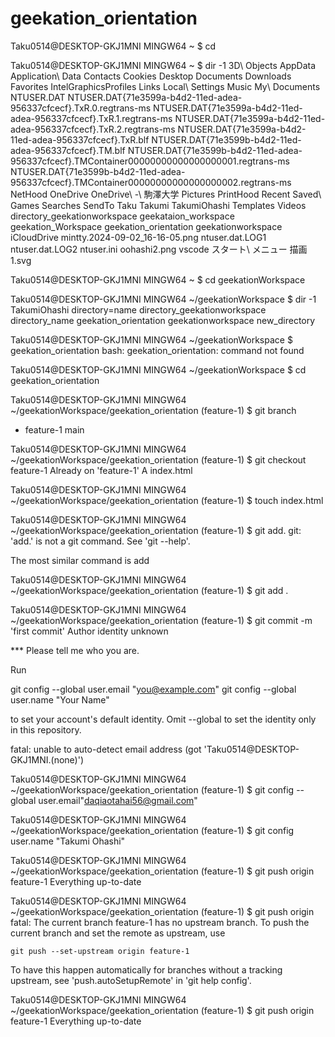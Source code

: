 # geekation_orientation
Taku0514@DESKTOP-GKJ1MNI MINGW64 ~
$ cd

Taku0514@DESKTOP-GKJ1MNI MINGW64 ~
$ dir -1
3D\ Objects
AppData
Application\ Data
Contacts
Cookies
Desktop
Documents
Downloads
Favorites
IntelGraphicsProfiles
Links
Local\ Settings
Music
My\ Documents
NTUSER.DAT
NTUSER.DAT{71e3599a-b4d2-11ed-adea-956337cfcecf}.TxR.0.regtrans-ms
NTUSER.DAT{71e3599a-b4d2-11ed-adea-956337cfcecf}.TxR.1.regtrans-ms
NTUSER.DAT{71e3599a-b4d2-11ed-adea-956337cfcecf}.TxR.2.regtrans-ms
NTUSER.DAT{71e3599a-b4d2-11ed-adea-956337cfcecf}.TxR.blf
NTUSER.DAT{71e3599b-b4d2-11ed-adea-956337cfcecf}.TM.blf
NTUSER.DAT{71e3599b-b4d2-11ed-adea-956337cfcecf}.TMContainer00000000000000000001.regtrans-ms
NTUSER.DAT{71e3599b-b4d2-11ed-adea-956337cfcecf}.TMContainer00000000000000000002.regtrans-ms
NetHood
OneDrive
OneDrive\ -\ 駒澤大学
Pictures
PrintHood
Recent
Saved\ Games
Searches
SendTo
Taku
Takumi
TakumiOhashi
Templates
Videos
directory_geekationworkspace
geekataion_workspace
geekation_Workspace
geekation_orientation
geekationworkspace
iCloudDrive
mintty.2024-09-02_16-16-05.png
ntuser.dat.LOG1
ntuser.dat.LOG2
ntuser.ini
oohashi2.png
vscode
スタート\ メニュー
描画1.svg

Taku0514@DESKTOP-GKJ1MNI MINGW64 ~
$ cd geekationWorkspace

Taku0514@DESKTOP-GKJ1MNI MINGW64 ~/geekationWorkspace
$ dir -1
TakumiOhashi
directory=name
directory_geekationworkspace
directory_name
geekation_orientation
geekationworkspace
new_directory

Taku0514@DESKTOP-GKJ1MNI MINGW64 ~/geekationWorkspace
$ geekation_orientation
bash: geekation_orientation: command not found

Taku0514@DESKTOP-GKJ1MNI MINGW64 ~/geekationWorkspace
$ cd geekation_orientation

Taku0514@DESKTOP-GKJ1MNI MINGW64 ~/geekationWorkspace/geekation_orientation (feature-1)
$ git branch
* feature-1
  main

Taku0514@DESKTOP-GKJ1MNI MINGW64 ~/geekationWorkspace/geekation_orientation (feature-1)
$ git checkout feature-1
Already on 'feature-1'
A       index.html

Taku0514@DESKTOP-GKJ1MNI MINGW64 ~/geekationWorkspace/geekation_orientation (feature-1)
$ touch index.html

Taku0514@DESKTOP-GKJ1MNI MINGW64 ~/geekationWorkspace/geekation_orientation (feature-1)
$ git add.
git: 'add.' is not a git command. See 'git --help'.

The most similar command is
        add

Taku0514@DESKTOP-GKJ1MNI MINGW64 ~/geekationWorkspace/geekation_orientation (feature-1)
$ git add .

Taku0514@DESKTOP-GKJ1MNI MINGW64 ~/geekationWorkspace/geekation_orientation (feature-1)
$ git commit -m 'first commit'
Author identity unknown

*** Please tell me who you are.

Run

  git config --global user.email "you@example.com"
  git config --global user.name "Your Name"

to set your account's default identity.
Omit --global to set the identity only in this repository.

fatal: unable to auto-detect email address (got 'Taku0514@DESKTOP-GKJ1MNI.(none)')

Taku0514@DESKTOP-GKJ1MNI MINGW64 ~/geekationWorkspace/geekation_orientation (feature-1)
$ git config --global user.email"daqiaotahai56@gmail.com"

Taku0514@DESKTOP-GKJ1MNI MINGW64 ~/geekationWorkspace/geekation_orientation (feature-1)
$ git config user.name "Takumi Ohashi"

Taku0514@DESKTOP-GKJ1MNI MINGW64 ~/geekationWorkspace/geekation_orientation (feature-1)
$ git push origin feature-1
Everything up-to-date

Taku0514@DESKTOP-GKJ1MNI MINGW64 ~/geekationWorkspace/geekation_orientation (feature-1)
$ git push origin
fatal: The current branch feature-1 has no upstream branch.
To push the current branch and set the remote as upstream, use

    git push --set-upstream origin feature-1

To have this happen automatically for branches without a tracking
upstream, see 'push.autoSetupRemote' in 'git help config'.


Taku0514@DESKTOP-GKJ1MNI MINGW64 ~/geekationWorkspace/geekation_orientation (feature-1)
$ git push origin feature-1
Everything up-to-date
